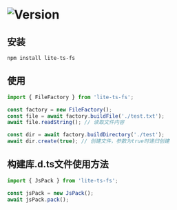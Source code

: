 # ![Version](https://img.shields.io/badge/version-1.7.1-green.svg)

## 安装

```
npm install lite-ts-fs
```

## 使用

```typescript
import { FileFactory } from 'lite-ts-fs';

const factory = new FileFactory();
const file = await factory.buildFile('./test.txt');
await file.readString(); // 读取文件内容

const dir = await factory.buildDirectory('./test');
await dir.create(true); // 创建文件，参数为true时递归创建
```

## 构建库.d.ts文件使用方法

```typescript
import { JsPack } from 'lite-ts-fs';

const jsPack = new JsPack();
await jsPack.pack();

```
